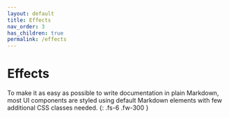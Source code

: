 ```yaml
---
layout: default
title: Effects
nav_order: 3
has_children: true
permalink: /effects
---
```


# Effects

To make it as easy as possible to write documentation in plain Markdown, most UI components are styled using default Markdown elements with few additional CSS classes needed.
{: .fs-6 .fw-300 }
